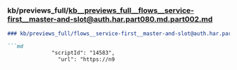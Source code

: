 ### kb/previews_full/kb__previews_full__flows__service-first__master-and-slot@auth.har.part080.md.part002.md

```md
### kb/previews_full/flows__service-first__master-and-slot@auth.har.part080.md (part 002)

```md
              "scriptId": "14583",
                "url": "https://n9
```

```

```
